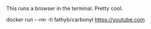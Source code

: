 This runs a browser in the terminal.  Pretty cool.

docker run --rm -ti fathyb/carbonyl https://youtube.com
